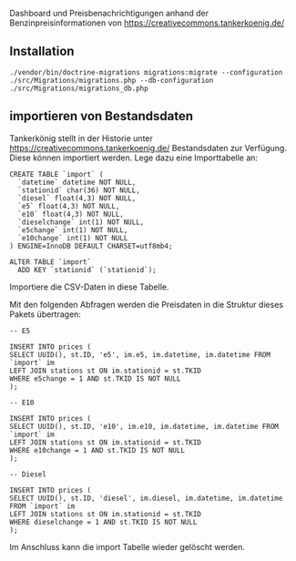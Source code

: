 Dashboard und Preisbenachrichtigungen anhand der Benzinpreisinformationen von https://creativecommons.tankerkoenig.de/

## Installation

```
./vendor/bin/doctrine-migrations migrations:migrate --configuration ./src/Migrations/migrations.php --db-configuration ./src/Migrations/migrations_db.php
```

## importieren von Bestandsdaten

Tankerkönig stellt in der Historie unter https://creativecommons.tankerkoenig.de/ Bestandsdaten zur Verfügung. Diese können importiert werden. Lege dazu eine Importtabelle an:

```
CREATE TABLE `import` (
  `datetime` datetime NOT NULL,
  `stationid` char(36) NOT NULL,
  `diesel` float(4,3) NOT NULL,
  `e5` float(4,3) NOT NULL,
  `e10` float(4,3) NOT NULL,
  `dieselchange` int(1) NOT NULL,
  `e5change` int(1) NOT NULL,
  `e10change` int(1) NOT NULL
) ENGINE=InnoDB DEFAULT CHARSET=utf8mb4;

ALTER TABLE `import`
  ADD KEY `stationid` (`stationid`);
```

Importiere die CSV-Daten in diese Tabelle.

Mit den folgenden Abfragen werden die Preisdaten in die Struktur dieses Pakets übertragen:

```
-- E5

INSERT INTO prices (
SELECT UUID(), st.ID, 'e5', im.e5, im.datetime, im.datetime FROM `import` im 
LEFT JOIN stations st ON im.stationid = st.TKID
WHERE e5change = 1 AND st.TKID IS NOT NULL
);

-- E10

INSERT INTO prices (
SELECT UUID(), st.ID, 'e10', im.e10, im.datetime, im.datetime FROM `import` im 
LEFT JOIN stations st ON im.stationid = st.TKID
WHERE e10change = 1 AND st.TKID IS NOT NULL
);

-- Diesel

INSERT INTO prices (
SELECT UUID(), st.ID, 'diesel', im.diesel, im.datetime, im.datetime FROM `import` im 
LEFT JOIN stations st ON im.stationid = st.TKID
WHERE dieselchange = 1 AND st.TKID IS NOT NULL
);
```

Im Anschluss kann die import Tabelle wieder gelöscht werden.
